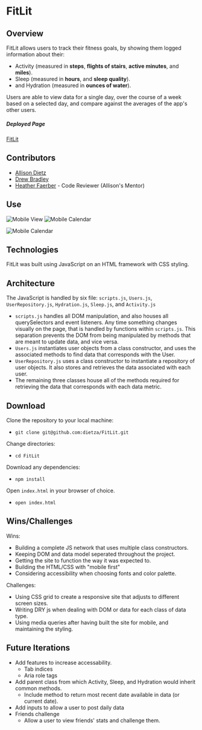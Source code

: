 # FitLit
## Overview
FitLit allows users to track their fitness goals, by showing them logged information about their:
- Activity (measured in **steps**, **flights of stairs**, **active minutes**, and **miles**).
- Sleep (measured in **hours**, and **sleep quality**).
- and Hydration (measured in **ounces of water**).

Users are able to view data for a single day, over the course of a week based on a selected day, and compare against the averages of the app's other users.

##### Deployed Page
[FitLit](https://dietza.github.io/FitLit/src/index.html)

## Contributors
- [Allison Dietz](https://github.com/dietza)
- [Drew Bradley](https://github.com/DrewBradley)
- [Heather Faerber](https://github.com/hfaerber) - Code Reviewer (Allison's Mentor)

## Use
![Mobile View](https://media.giphy.com/media/aROQ7apiuwc5hnDzZD/giphy.gif)
![Mobile Calendar](https://media.giphy.com/media/NxVVlURhvBMpEOTQsS/giphy.gif)

![Mobile Calendar](https://media.giphy.com/media/EZz8SoKkNxLimvfaaR/giphy.gif)

## Technologies
FitLit was built using JavaScript on an HTML framework with CSS styling.

## Architecture

The JavaScript is handled by six file: ```scripts.js```, ```Users.js```, ```UserRepository.js```, ```Hydration.js```, ```Sleep.js```, and ```Activity.js```
  * ```scripts.js``` handles all DOM manipulation, and also houses all querySelectors and event listeners. Any time something changes visually on the page, that is handled by functions within ```scripts.js```. This separation prevents the DOM from being manipulated by methods that are meant to update data, and vice versa.
  * ```Users.js``` instantiates user objects from a class constructor, and uses the associated methods to find data that corresponds with the User.
  * ```UserRepository.js``` uses a class constructor to instantiate a repository of user objects. It also stores and retrieves the data associated with each user.
  * The remaining three classes house all of the methods required for retrieving the data that corresponds with each data metric.

## Download
Clone the repository to your local machine:
 - ```git clone git@github.com:dietza/FitLit.git```

Change directories:
 - ```cd FitLit```

 Download any dependencies:
 - ```npm install```

Open ```index.html``` in your browser of choice. 
 - ```open index.html```


## Wins/Challenges
Wins:
 - Building a complete JS network that uses multiple class constructors.
 - Keeping DOM and data model seperated throughout the project.
 - Getting the site to function the way it was expected to.
 - Building the HTML/CSS with "mobile first"
 - Considering accessibility when choosing fonts and color palette.

Challenges:
 - Using CSS grid to create a responsive site that adjusts to different screen sizes.
 - Writing DRY js when dealing with DOM or data for each class of data type.
 - Using media queries after having built the site for mobile, and maintaining the styling.

## Future Iterations
- Add features to increase accessability.
  - Tab indices
  - Aria role tags
- Add parent class from which Activity, Sleep, and Hydration would inherit common methods.
  - Include method to return most recent date available in data (or current date).
- Add inputs to allow a user to post daily data
- Friends challenge
  - Allow a user to view friends' stats and challenge them.
